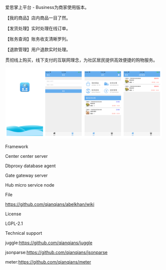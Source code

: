 爱思掌上平台 - Business为商家使用版本。

【我的商品】店内商品一目了然。

【发货处理】实时处理在线订单。

【账务查询】账务收支清晰罗列。

【退款管理】用户退款实时处理。

贯彻线上购买，线下支付的互联网理念，为社区居民提供高效便捷的购物服务。

![image](https://github.com/qwrkj/aisi_business/blob/master/app_business.png)

Framework

Center center server

Dbproxy database agent

Gate gateway server

Hub micro service node

File

https://github.com/qianqians/abelkhan/wiki

License

LGPL-2.1

Technical support

juggle:https://github.com/qianqians/juggle

jsonparse:https://github.com/qianqians/jsonparse

meter:https://github.com/qianqians/meter

